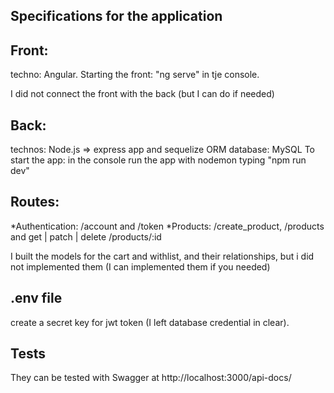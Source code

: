 ## Specifications for the application

## Front: 
techno: Angular. 
Starting the front: "ng serve" in tje console.

I did not connect the front with the back (but I can do if needed)

## Back: 
technos: Node.js => express app and sequelize ORM 
database: MySQL 
To start the app: in the console run the app with nodemon typing "npm run dev" 

## Routes: 
*Authentication: /account and /token 
*Products:  /create_product, /products and get | patch | delete /products/:id

I built the models for the cart and withlist, and their relationships, but i did not implemented them (I can implemented them if you needed)

## .env file 

create a secret key for jwt token (I left database credential in clear).

## Tests
They can be tested with Swagger at http://localhost:3000/api-docs/